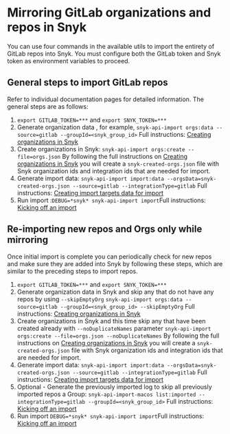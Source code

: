 # Mirroring GitLab organizations and repos in Snyk

You can use four commands in the available utils to import the entirety of GitLab repos into Snyk. You must configure both the GitLab token and Snyk token as environment variables to proceed.

## General steps to import GitLab repos

Refer to individual documentation pages for detailed information. The general steps are as follows:

1. `export GITLAB_TOKEN=***` and `export SNYK_TOKEN=***`
2. Generate organization data , for example, `snyk-api-import orgs:data --source=gitlab --groupId=<snyk_group_id>` Full instructions: [Creating organizations in Snyk](creating-orgs-in-snyk.md)
3. Create organizations in Snyk: `snyk-api-import orgs:create --file=orgs.json` By following the full instructions on [Creating organizations in Snyk](creating-orgs-in-snyk.md) you will create a `snyk-created-orgs.json` file with Snyk organization ids and integration ids that are needed for import.
4. Generate import data: `snyk-api-import import:data --orgsData=snyk-created-orgs.json --source=gitlab --integrationType=gitlab` Full instructions:  [Creating import targets data for import](creating-import-targets-data-for-import.md)
5. Run import :`DEBUG=*snyk* snyk-api-import import`Full instructions:  [Kicking off an import](kicking-off-an-import.md)

## Re-importing new repos and Orgs only while mirroring

Once initial import is complete you can periodically check for new repos and make sure they are added into Snyk by following these steps, which are similar to the preceding steps to import repos.

1. `export GITLAB_TOKEN=***` and `export SNYK_TOKEN=***`
2. Generate organization data in Snyk and skip any that do not have any repos by using `--skipEmptyOrg` `snyk-api-import orgs:data --source=gitlab --groupId=<snyk_group_id> --skipEmptyOrg` Full instructions: [Creating organizations in Snyk](creating-orgs-in-snyk.md)
3. Create organizations in Snyk and this time skip any that have been created already with `--noDuplicateNames` parameter `snyk-api-import orgs:create --file=orgs.json --noDuplicateNames` By following the full instructions on [Creating organizations in Snyk](creating-orgs-in-snyk.md) you will create a `snyk-created-orgs.json` file with Snyk organization ids and integration ids that are needed for import.
4. Generate import data: `snyk-api-import import:data --orgsData=snyk-created-orgs.json --source=gitlab --integrationType=gitlab` Full instructions: [Creating import targets data for import](creating-import-targets-data-for-import.md)
5. Optional - Generate the previously imported log to skip all previously imported repos a Group: `snyk-api-import-macos list:imported --integrationType=gitlab --groupId=<snyk_group_id>` Full instructions: [Kicking off an import](kicking-off-an-import.md)
6. Run import `DEBUG=*snyk* snyk-api-import import`Full instructions: [Kicking off an import](kicking-off-an-import.md)

